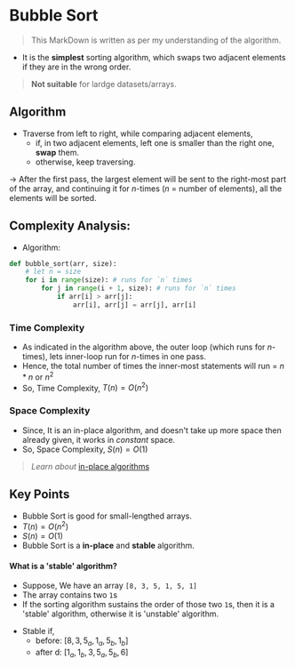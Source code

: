 # Bubble Sort
> This MarkDown is written as per my understanding of the algorithm.

- It is the **simplest** sorting algorithm, which swaps two adjacent elements if they are in the wrong order.
> **Not suitable** for lardge datasets/arrays.

## Algorithm
- Traverse from left to right, while comparing adjacent elements,
    - if, in two adjacent elements, left one is smaller than the right one, **swap** them.
    - otherwise, keep traversing.

$\rightarrow$ After the first pass, the largest element will be sent to the right-most part of the array, and continuing it for $n$-times ($n$ = number of elements), all the elements will be sorted.

## Complexity Analysis:
- Algorithm:
```python
def bubble_sort(arr, size):
    # let n = size
    for i in range(size): # runs for `n` times
        for j in range(i + 1, size): # runs for `n` times
            if arr[i] > arr[j]: 
                arr[i], arr[j] = arr[j], arr[i]
```

### Time Complexity
- As indicated in the algorithm above, the outer loop (which runs for $n$-times), lets inner-loop run for $n$-times in one pass.
- Hence, the total number of times the inner-most statements will run = $n * n$ or $n^2$
- So, Time Complexity, $T(n) = O(n^2)$

### Space Complexity
- Since, It is an in-place algorithm, and doesn't take up more space then already given, it works in $constant$ space.
- So, Space Complexity, $S(n) = O(1)$
> _Learn about_ [in-place algorithms](https://en.wikipedia.org/wiki/In-place_algorithm)

## Key Points
- Bubble Sort is good for small-lengthed arrays.
- $T(n) = O(n^2)$
- $S(n) = O(1)$
- Bubble Sort is a **in-place** and **stable** algorithm.

#### What is a 'stable' algorithm?
- Suppose, We have an array `[8, 3, 5, 1, 5, 1]`
- The array contains two `1`s
- If the sorting algorithm sustains the order of those two `1`s, then it is a 'stable' algorithm, otherwise it is 'unstable' algorithm.

* Stable if, 
    * before: $[8, 3, 5_a, 1_a, 5_b, 1_b]$
    * after d: $[1_a, 1_b, 3, 5_a, 5_b, 6]$